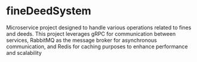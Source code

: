 # fineDeedSystem
Microservice project designed to handle various operations related to fines and deeds. This project leverages gRPC for communication between services, RabbitMQ as the message broker for asynchronous communication, and Redis for caching purposes to enhance performance and scalability
